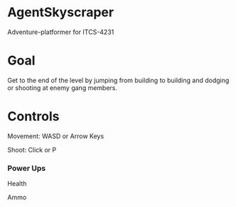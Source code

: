 # AgentSkyscraper
Adventure-platformer for ITCS-4231

# Goal
Get to the end of the level by jumping from building to building and dodging or shooting at enemy gang members.

# Controls
Movement: WASD or Arrow Keys

Shoot: Click or P



### Power Ups

Health

Ammo

